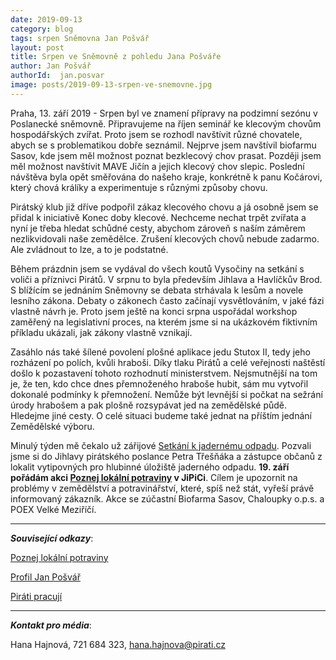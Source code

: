```yaml
---
date: 2019-09-13
category: blog
tags: srpen Sněmovna Jan Pošvář
layout: post
title: Srpen ve Sněmovně z pohledu Jana Pošváře
author: Jan Pošvář
authorId:  jan.posvar
image: posts/2019-09-13-srpen-ve-snemovne.jpg
---
```


Praha, 13. září 2019 - Srpen byl ve znamení přípravy na podzimní sezónu v Poslanecké sněmovně. Připravujeme na říjen seminář ke klecovým chovům hospodářských zvířat. Proto jsem se rozhodl navštívit různé chovatele, abych se s problematikou dobře seznámil. Nejprve jsem navštívil biofarmu Sasov, kde jsem měl možnost poznat bezklecový chov prasat. Později jsem měl možnost navštívit MAVE Jičín a jejich klecový chov slepic. Poslední návštěva byla opět směřována do našeho kraje, konkrétně k panu Kočárovi, který chová králíky a experimentuje s různými způsoby chovu. 

Pirátský klub již dříve podpořil zákaz klecového chovu a já osobně jsem se přidal k iniciativě Konec doby klecové. Nechceme nechat trpět zvířata a nyní je třeba hledat schůdné cesty, abychom zároveň s naším záměrem nezlikvidovali naše zemědělce. Zrušení klecových chovů nebude zadarmo. Ale zvládnout to lze, a to je podstatné. 
 
Během prázdnin jsem se vydával do všech koutů Vysočiny na setkání s voliči a příznivci Pirátů. V srpnu to byla především Jihlava a Havlíčkův Brod. S blížícím se jednáním Sněmovny se debata strhávala k lesům a novele lesního zákona. Debaty o zákonech často začínají vysvětlováním, v jaké fázi vlastně návrh je. Proto jsem ještě na konci srpna uspořádal workshop zaměřený na legislativní proces, na kterém jsme si na ukázkovém fiktivním příkladu ukázali, jak zákony vlastně vznikají.
 
Zasáhlo nás také šílené povolení plošné aplikace jedu Stutox II, tedy jeho rozházení po polích, kvůli hraboši. Díky tlaku Pirátů a celé veřejnosti naštěstí došlo k pozastavení tohoto rozhodnutí ministerstvem. Nejsmutnější na tom je, že ten, kdo chce dnes přemnoženého hraboše hubit, sám mu vytvořil dokonalé podmínky k přemnožení. Nemůže být levnější si počkat na sežrání úrody hrabošem a pak plošně rozsypávat jed na zemědělské půdě. Hledejme jiné cesty. O celé situaci budeme také jednat na příštím jednání Zemědělské výboru.
  
Minulý týden mě čekalo už zářijové [Setkání k jadernému odpadu](https://www.facebook.com/events/2415830378676487/). Pozvali jsme si do Jihlavy pirátského poslance Petra Třešňáka a zástupce občanů z lokalit vytipovných pro hlubinné úložiště jaderného odpadu. **19. září pořádám akci [Poznej lokální potraviny](https://www.facebook.com/events/2454071054871529/) v JiPiCi**. Cílem je upozornit na problémy v zemědělství a potravinářství, které, spíš než stát, vyřeší právě informovaný zákazník. Akce se zúčastní Biofarma Sasov, Chaloupky o.p.s. a POEX Velké Meziříčí.

---

***Související odkazy***:

[Poznej lokální potraviny](https://www.facebook.com/events/2454071054871529/)

[Profil Jan Pošvář]( https://www.pirati.cz/lide/jan-posvar/)

[Piráti pracují](https://piratipracuji.cz/)

---

***Kontakt pro média***:

Hana Hajnová, 721 684 323, hana.hajnova@pirati.cz
